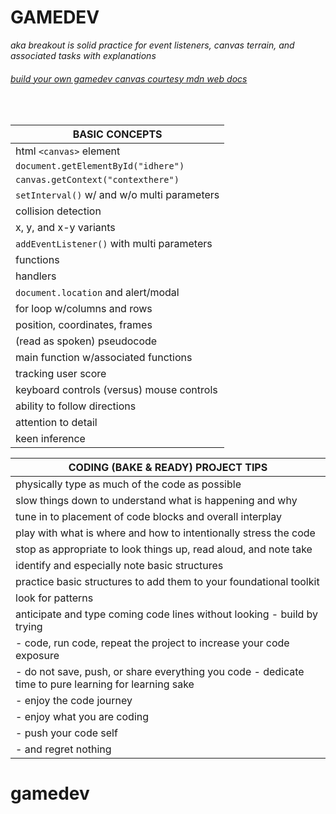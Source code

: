 # **GAMEDEV**

_aka breakout is solid practice for event listeners, canvas terrain, and associated tasks with explanations_

###### [build your own gamedev canvas courtesy mdn web docs](https://developer.mozilla.org/en-US/docs/Games/Tutorials/2D_Breakout_game_pure_JavaScript/Create_the_Canvas_and_draw_on_it)

<br>

| **BASIC CONCEPTS**                          |
| ------------------------------------------- |
| html `<canvas>` element                     |
| `document.getElementById("idhere")`         |
| `canvas.getContext("contexthere")`          |
| `setInterval()` w/ and w/o multi parameters |
| collision detection                         |
| x, y, and x-y variants                      |
| `addEventListener()` with multi parameters  |
| functions                                   |
| handlers                                    |
| `document.location` and alert/modal         |
| for loop w/columns and rows                 |
| position, coordinates, frames               |
| (read as spoken) pseudocode                 |
| main function w/associated functions        |
| tracking user score                         |
| keyboard controls (versus) mouse controls   |
| ability to follow directions                |
| attention to detail                         |
| keen inference                              |

| **CODING (BAKE & READY) PROJECT TIPS**                                                               |
| ---------------------------------------------------------------------------------------------------- |
| physically type as much of the code as possible                                                      |
| slow things down to understand what is happening and why                                             |
| tune in to placement of code blocks and overall interplay                                            |
| play with what is where and how to intentionally stress the code                                     |
| stop as appropriate to look things up, read aloud, and note take                                     |
| identify and especially note basic structures                                                        |
| practice basic structures to add them to your foundational toolkit                                   |
| look for patterns                                                                                    |
| anticipate and type coming code lines without looking - build by trying                              |
| - code, run code, repeat the project to increase your code exposure                                  |
| - do not save, push, or share everything you code - dedicate time to pure learning for learning sake |
| - enjoy the code journey                                                                             |
| - enjoy what you are coding                                                                          |
| - push your code self                                                                                |
| - and regret nothing                                                                                 |
# gamedev
